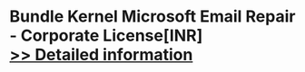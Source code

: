 # Bundle Kernel Microsoft Email Repair - Corporate License[INR]<br />[>> Detailed information](https://secure.element5.com/esales/product.html?productid=300384845&affiliateid=200057808)